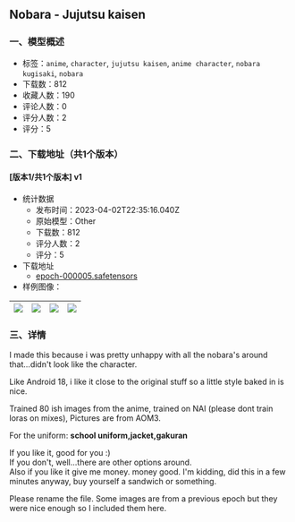 ## Nobara - Jujutsu kaisen
### 一、模型概述

- 标签：`anime`, `character`, `jujutsu kaisen`, `anime character`, `nobara kugisaki`, `nobara`
- 下载数：812
- 收藏人数：190
- 评论人数：0
- 评分人数：2
- 评分：5

### 二、下载地址（共1个版本）

#### [版本1/共1个版本] v1

- 统计数据
  - 发布时间：2023-04-02T22:35:16.040Z
  - 原始模型：Other
  - 下载数：812
  - 评分人数：2
  - 评分：5
- 下载地址
  - [epoch-000005.safetensors](https://civitai.com/api/download/models/34049)
- 样例图像：

| <img src="https://image.civitai.com/xG1nkqKTMzGDvpLrqFT7WA/321be61e-ee76-4cda-40ae-791fc9adf600/width=450/388742.jpeg" /> | <img src="https://image.civitai.com/xG1nkqKTMzGDvpLrqFT7WA/290d798c-917b-4b54-023b-a52959650e00/width=450/388748.jpeg" /> | <img src="https://image.civitai.com/xG1nkqKTMzGDvpLrqFT7WA/543c5a53-c340-47b1-7cc1-350e541ae300/width=450/388747.jpeg" /> | <img src="https://image.civitai.com/xG1nkqKTMzGDvpLrqFT7WA/b4f933a9-95c3-4b1b-9609-1a1b71dca700/width=450/388746.jpeg" /> |
| ---- | ---- | ---- | ---- |


### 三、详情
<p>I made this because i was pretty unhappy with all the nobara's around that...didn't look like the character.</p><p>Like Android 18, i like it close to the original stuff so a little style baked in is nice.</p><p>Trained 80 ish images from the anime, trained  on NAI (please dont train loras on mixes), Pictures are from AOM3.</p><p>For the uniform: <strong>school uniform,jacket,gakuran</strong></p><p>If you like it, good for you :)<br />If you don't, well...there are other options around.<br />Also if you like it give me money. money good. I'm kidding, did this in a few minutes anyway, buy yourself a sandwich or something.</p><p>Please rename the file. Some images are from a previous epoch but they were nice enough so I included them here.</p>